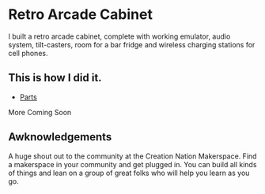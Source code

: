 # Retro Arcade Cabinet

I built a retro arcade cabinet, complete with working emulator, audio system, tilt-casters, room for a bar fridge and wireless charging stations for cell phones.

## This is how I did it.

- [Parts](parts/parts%20list%20instructions.md)

More Coming Soon

## 

## Awknowledgements

A huge shout out to the community at the Creation Nation Makerspace. Find a makerspace in your community and get plugged in. You can build all kinds of things and lean on a group of great folks who will help you learn as you go.

